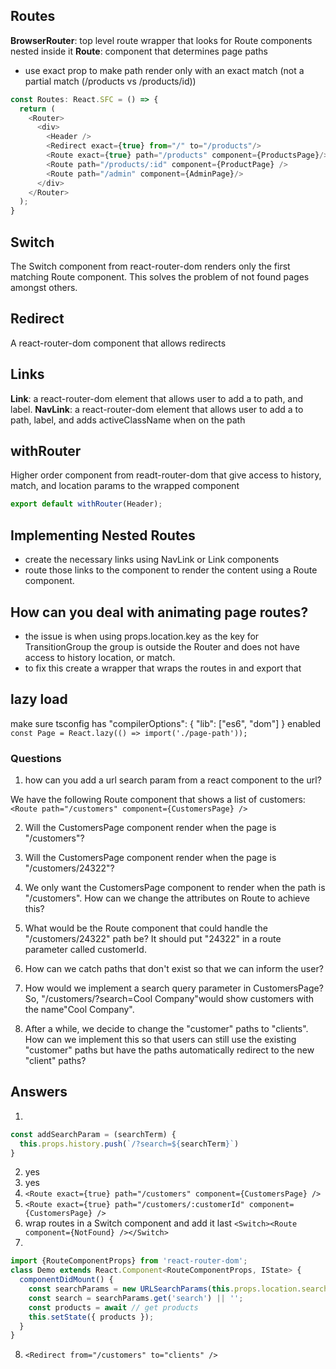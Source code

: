 
## Routes
**BrowserRouter**: top level route wrapper that looks for Route components nested inside it
**Route**: component that determines page paths
  - use exact prop to make path render only with an exact match (not a partial match (/products vs /products/id))  
```js
const Routes: React.SFC = () => {
  return (
    <Router>
      <div>
        <Header />
        <Redirect exact={true} from="/" to="/products"/>
        <Route exact={true} path="/products" component={ProductsPage}/>
        <Route path="/products/:id" component={ProductPage} />
        <Route path="/admin" component={AdminPage}/>
      </div>
    </Router>
  );
}
```
## Switch
The Switch component from react-router-dom renders only the first matching Route component. This solves the problem of not found pages amongst others.

## Redirect
A react-router-dom component that allows redirects


## Links
**Link**: a react-router-dom element that allows user to add a to path, and label.
**NavLink**: a react-router-dom element that allows user to add a to path, label, and adds activeClassName when on the path

## withRouter
Higher order component from readt-router-dom that give access to history, match, and location params to the wrapped component
```js
export default withRouter(Header);
```

## Implementing Nested Routes
- create the necessary links using NavLink or Link components
- route those links to the component to render the content using a Route component.

## How can you deal with animating page routes?
- the issue is when using props.location.key as the key for TransitionGroup the group is outside the Router and does not have access to history location, or match. 
- to fix this create a wrapper that wraps the routes in <Router><Route component={Routes} /></Router> and export that

## lazy load
make sure tsconfig has "compilerOptions": { "lib": ["es6", "dom"] } enabled
`const Page = React.lazy(() => import('./page-path'));`


### Questions
1. how can you add a url search param from a react component to the url?

We have the following Route component that shows a list of customers:
`<Route path="/customers" component={CustomersPage} />`

2. Will the CustomersPage component render when the page is "/customers"?

3. Will the CustomersPage component render when the page is "/customers/24322"?

4. We only want the CustomersPage component to render when the path is "/customers". How can we change the attributes on Route to achieve this?

5. What would be the Route component that could handle the "/customers/24322" path be? It should put "24322" in a route parameter called customerId.

6. How can we catch paths that don't exist so that we can inform the user?

7. How would we implement a search query parameter in CustomersPage? So, "/customers/?search=Cool Company"would show customers with the name"Cool Company".

8. After a while, we decide to change the "customer" paths to "clients". How can we implement this so that users can still use the existing "customer" paths but have the paths automatically redirect to the new "client" paths?






## Answers

1. 
```js
const addSearchParam = (searchTerm) {
  this.props.history.push(`/?search=${searchTerm}`)
}
```

2. yes
3. yes
4. `<Route exact={true} path="/customers" component={CustomersPage} />`
5. `<Route exact={true} path="/customers/:customerId" component={CustomersPage} />`
6. wrap routes in a Switch component and add it last `<Switch><Route component={NotFound} /></Switch>`
7. 
```js
import {RouteComponentProps} from 'react-router-dom';
class Demo extends React.Component<RouteComponentProps, IState> {
  componentDidMount() {
    const searchParams = new URLSearchParams(this.props.location.search);
    const search = searchParams.get('search') || '';
    const products = await // get products
    this.setState({ products });
  }
}
```
8. `<Redirect from="/customers" to="clients" />`